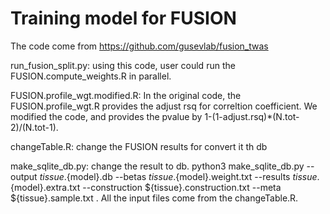 # Training model for FUSION

The code come from https://github.com/gusevlab/fusion_twas

run_fusion_split.py:  using this code, user could run the FUSION.compute_weights.R in parallel.

FUSION.profile_wgt.modified.R: In the original code, the FUSION.profile_wgt.R provides the adjust rsq for correltion  coefficient. We modified the code, and provides the pvalue by 1-(1-adjust.rsq)*(N.tot-2)/(N.tot-1). 

changeTable.R: change the FUSION results for convert it th db

make_sqlite_db.py: change the result to db. python3 make_sqlite_db.py --output ${tissue}.${model}.db --betas ${tissue}.${model}.weight.txt --results ${tissue}.${model}.extra.txt --construction ${tissue}.construction.txt --meta ${tissue}.sample.txt . All the input files come from the changeTable.R.

